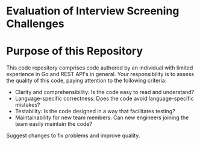 # Evaluation of Interview Screening Challenges

# Purpose of this Repository
This code repository comprises code authored by an individual with limited experience in Go and REST API's in general. Your responsibility is to assess the quality of this code, paying attention to the following criteria:

* Clarity and comprehensibility: Is the code easy to read and understand?
* Language-specific correctness: Does the code avoid language-specific mistakes?
* Testability: Is the code designed in a way that facilitates testing?
* Maintainability for new team members: Can new engineers joining the team easily maintain the code?

Suggest changes to fix problems and improve quality.